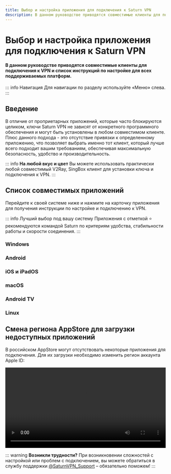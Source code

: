 ```yaml
---
title: Выбор и настройка приложения для подключения к Saturn VPN
description: В данном руководстве приводятся совместимые клиенты для подключения к VPN и список инструкций по настройке для всех поддерживаемых платформ.
---
```


# Выбор и настройка приложения для подключения к Saturn VPN
#### В данном руководстве приводятся совместимые клиенты для подключения к VPN и список инструкций по настройке для всех поддерживаемых платформ.

::: info Навигация
Для навигации по разделу используйте «Меню» слева.
:::

## Введение

В отличие от проприетарных приложений, которые часто блокируются целиком, ключи Saturn VPN не зависят от конкретного программного обеспечения и могут быть установлены в любом совместимом клиенте. Плюс данного подхода - это отсутствие привязки к определенному приложению, что позволяет выбрать именно тот клиент, который лучше всего подходит вашим требованиям, обеспечивая максимальную безопасность, удобство и производительность. 

::: info **На любой вкус и цвет** 
Вы можете использовать практически любой совместимый V2Ray, SingBox клиент для установки ключа и подключения к VPN.
:::

## Список совместимых приложений

Перейдите к своей системе ниже и нажмите на карточку приложения для получения инструкции по настройке и подключению к VPN.

::: info Лучший выбор под вашу систему
Приложения с отметкой ⭐ рекомендуются командой Saturn по критериям удобства, стабильности работы и скорости соединения.
:::

### Windows

<CompactCards :cards="[
  {
    title: '⭐ v2RayTun',
    image: '/pages/windows/v2raytun.png',
    link: '/setup-guide/windows/v2raytun'
  },
  {
    title: 'Hiddify',
    image: '/pages/windows/hiddify.png',
    link: '/setup-guide/windows/hiddify'
  },
  {
    title: 'NekoRay',
    image: '/pages/windows/nekoray.png',
    link: '/setup-guide/windows/nekoray'
  },
  {
    title: 'v2rayN',
    image: '/pages/windows/v2rayn.png',
    link: '/setup-guide/windows/v2rayn'
  },
]" />

### Android

<CompactCards :cards="[
  {
    title: '⭐ v2RayTun',
    image: '/pages/android/v2raytun.png',
    link: '/setup-guide/android/v2raytun'
  },
  {
    title: 'Happ',
    image: '/pages/android/happ.png',
    link: '/setup-guide/android/happ'
  },
  {
    title: 'Hiddify',
    image: '/pages/android/hiddify.png',
    link: '/setup-guide/android/hiddify'
  },
  {
    title: 'NekoRay',
    image: '/pages/android/nekoray.png',
    link: '/setup-guide/android/nekoray'
  },
  {
    title: 'v2RayNG',
    image: '/pages/android/v2rayng.png',
    link: '/setup-guide/android/v2rayng'
  },
  {
    title: 'V2Box',
    image: '/pages/android/v2box.png',
    link: '/setup-guide/android/v2box'
  },
]" />

### iOS и iPadOS

<CompactCards :cards="[
  {
    title: '⭐ Streisand',
    image: '/pages/ios/streisand.png',
    link: '/setup-guide/ios/streisand'
  },
  {
    title: 'v2RayTun',
    image: '/pages/ios/v2raytun.png',
    link: '/setup-guide/ios/v2raytun'
  },
  {
    title: 'Happ',
    image: '/pages/ios/happ.png',
    link: '/setup-guide/ios/happ'
  },
  {
    title: 'Hiddify',
    image: '/pages/ios/hiddify.png',
    link: '/setup-guide/ios/hiddify'
  },
  {
    title: 'V2Box',
    image: '/pages/ios/v2box.png',
    link: '/setup-guide/ios/v2box'
  },
]" />

### macOS

<CompactCards :cards="[
  {
    title: '⭐ v2RayTun',
    image: '/pages/macos/v2raytun.png',
    link: '/setup-guide/macos/v2raytun'
  },
  {
    title: 'Happ',
    image: '/pages/macos/happ.png',
    link: '/setup-guide/macos/happ'
  },
  {
    title: 'Hiddify',
    image: '/pages/macos/hiddify.png',
    link: '/setup-guide/macos/hiddify'
  },
  {
    title: 'V2Box',
    image: '/pages/macos/v2box.png',
    link: '/setup-guide/macos/v2box'
  },
]" />

### Android TV
<CompactCards :cards="[
  {
    title: '⭐ v2RayTun',
    image: '/pages/androidtv/v2raytun.png',
    link: '/setup-guide/androidtv/v2raytun'
  },
  {
    title: 'Hiddify',
    image: '/pages/androidtv/hiddify.png',
    link: '/setup-guide/androidtv/hiddify'
  }
]" />

### Linux
<CompactCards :cards="[
  {
    title: '⭐ NekoRay',
    image: '/pages/linux/nekoray.png',
    link: '/setup-guide/linux/nekoray'
  }
]" />

## Смена региона AppStore для загрузки недоступных приложений

В российском AppStore могут отсутствовать некоторые приложения для подключения. Для их загрузки необходимо изменить регион аккаунта Apple ID:

<video controls width="100%">
  <source src="/appstore.mp4" type="video/mp4">
  Ваш браузер не поддерживает видео.
</video>

::: warning **Возникли трудности?** 
При возникновении сложностей с настройкой или проблем с подключением, вы можете обратиться в службу поддержки [@SaturnVPN_Support](https://t.me/SaturnVPN_Support) – обязательно поможем!
:::
